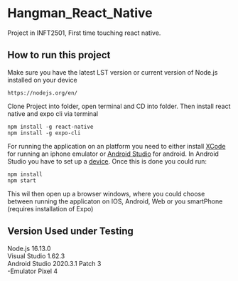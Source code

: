 # Hangman_React_Native

Project in INFT2501, First time touching react native.

## How to run this project
Make sure you have the latest LST version or current version of Node.js installed on your device
```
https://nodejs.org/en/
```
Clone Project into folder, open terminal and CD into folder.
Then install react native and expo cli via terminal
```
npm install -g react-native
npm install -g expo-cli
```
For running the application on an platform you need to either install [XCode](https://developer.apple.com/xcode/) for running an iphone emulator or [Android Studio](https://developer.android.com/studio?gclid=CjwKCAiA1uKMBhAGEiwAxzvX92BSkCCN7lgv6duEXSi89Q-m8uKyS3jen8kIaNSrtEmjFNnXwP8hHBoCLkAQAvD_BwE&gclsrc=aw.ds) for android. In Android Studio you have to set up a [device](https://developer.android.com/studio/run/managing-avds).
Once this is done you could run:
```
npm install
npm start
```
This wil then open up a browser windows, where you could choose between running the applicaton on IOS, Android, Web or you smartPhone (requires installation of Expo)
## Version Used under Testing
Node.js  16.13.0</br>
Visual Studio  1.62.3</br>
Android Studio  2020.3.1 Patch 3</br>
  -Emulator Pixel 4
